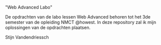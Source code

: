 "Web Advanced Labo"

De opdrachten  van de labo lessen Web Advanced behoren tot het 3de semester van de opleiding NMCT @howest.
In deze repository zal ik mijn oplossingen van de opdrachten plaatsen.

Stijn Vandendriessch

